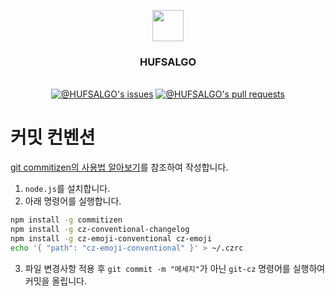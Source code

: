 <div align="center">

<img src="https://user-images.githubusercontent.com/60145951/158914541-46bae0c2-28f7-46d7-80f4-6a7cb3e15579.png" width=50><br>

<h3>HUFSALGO</h3><br>

<a href="https://github.com/hufslion10th/HUFSALGO/issues">
<img src="https://img.shields.io/github/issues/hufslion10th/HUFSALGO?color=0088ff&style=for-the-badge&logo=github" alt="@HUFSALGO's issues"/></a>
<a href="https://github.com/hufslion10th/HUFSALGO/pulls">
<img src="https://img.shields.io/github/issues-pr/hufslion10th/HUFSALGO?color=0088ff&style=for-the-badge&logo=github" alt="@HUFSALGO's pull requests"/></a>

</div>

# 커밋 컨벤션

[git commitizen의 사용법 알아보기](https://blog.dnd.ac/github-commitzen-template/)를 참조하여 작성합니다.

1. `node.js`를 설치합니다.
2. 아래 명령어를 실행합니다.

```sh
npm install -g commitizen
npm install -g cz-conventional-changelog
npm install -g cz-emoji-conventional cz-emoji
echo '{ "path": "cz-emoji-conventional" }' > ~/.czrc
```

3. 파일 변경사항 적용 후 `git commit -m "메세지"`가 아닌 `git-cz` 명령어를 실행하여 커밋을 올립니다.

